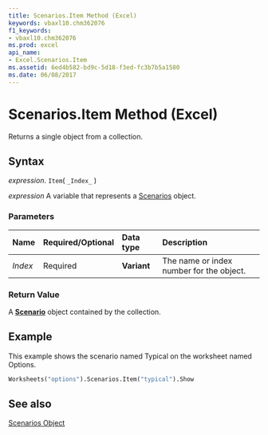 ```yaml
---
title: Scenarios.Item Method (Excel)
keywords: vbaxl10.chm362076
f1_keywords:
- vbaxl10.chm362076
ms.prod: excel
api_name:
- Excel.Scenarios.Item
ms.assetid: 6ed4b582-bd9c-5d18-f3ed-fc3b7b5a1580
ms.date: 06/08/2017
---
```



# Scenarios.Item Method (Excel)

Returns a single object from a collection.


## Syntax

 _expression_. `Item`( `_Index_` )

 _expression_ A variable that represents a [Scenarios](Excel.Scenarios.md) object.


### Parameters



|Name|Required/Optional|Data type|Description|
|:-----|:-----|:-----|:-----|
| _Index_|Required| **Variant**|The name or index number for the object.|

### Return Value

A  **[Scenario](Excel.Scenario.md)** object contained by the collection.


## Example

This example shows the scenario named Typical on the worksheet named Options.


```vb
Worksheets("options").Scenarios.Item("typical").Show
```


## See also


[Scenarios Object](Excel.Scenarios.md)

